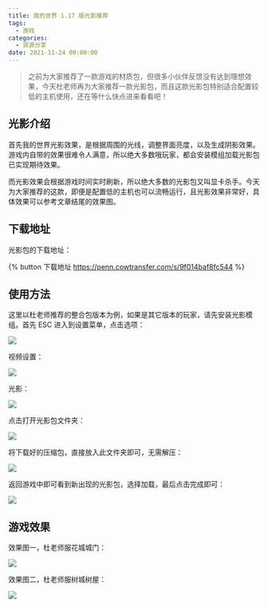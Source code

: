 ```yaml
---
title: 我的世界 1.17 版光影推荐
tags:
  - 游戏
categories:
  - 资源分享
date: 2021-11-24 00:00:00
---
```


> 之前为大家推荐了一款游戏的材质包，但很多小伙伴反馈没有达到理想效果，今天杜老师再为大家推荐一款光影包，而且这款光影包特别适合配置较低的主机使用，还在等什么快点进来看看吧！

<!-- more -->

## 光影介绍

首先我的世界光影效果，是根据周围的光线，调整界面亮度，以及生成阴影效果。游戏内自带的效果很难令人满意，所以绝大多数哦玩家，都会安装模组加载光影包已实现期待效果。

而光影效果会根据游戏时间实时刷新，所以绝大多数的光影包又叫显卡杀手。今天为大家推荐的这款，即便是配置低的主机也可以流畅运行，且光影效果非常好，具体效果可以参考文章结尾的效果图。

## 下载地址

光影包的下载地址：

{% button 下载地址 https://penn.cowtransfer.com/s/9f014baf8fc544 %}

## 使用方法

这里以杜老师推荐的整合包版本为例，如果是其它版本的玩家，请先安装光影模组。首先 ESC 进入到设置菜单，点击选项：

![](https://cdn.dusays.com/2021/11/406-1.jpg)

视频设置：

![](https://cdn.dusays.com/2021/11/406-2.jpg)

光影：

![](https://cdn.dusays.com/2021/11/406-3.jpg)

点击打开光影包文件夹：

![](https://cdn.dusays.com/2021/11/406-4.jpg)

将下载好的压缩包，直接放入此文件夹即可，无需解压：

![](https://cdn.dusays.com/2021/11/406-5.jpg)

返回游戏中即可看到新出现的光影包，选择加载，最后点击完成即可：

![](https://cdn.dusays.com/2021/11/406-6.jpg)

## 游戏效果

效果图一，杜老师服花城城门：

![](https://cdn.dusays.com/2021/11/406-7.jpg)

效果图二，杜老师服树城树屋：

![](https://cdn.dusays.com/2021/11/406-8.jpg)
